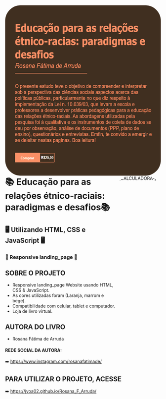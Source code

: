 

#
<img align="right" alt="CALCULADORA-pic" height="550" style="border-radius:50px;" src="https://github.com/JVOA02/BookStore/blob/main/description-book.PNG">

<img align="right" alt="CALCULADORA-pic" height="550" style="border-radius:50px;" src="https://github.com/JVOA02/BookStore/blob/main/book.gif">




# 📚 Educação para as relações étnico-raciais: paradigmas e desafios📚 
## 🖥️ Utilizando HTML, CSS e JavaScript 🖥️
### 📱 Responsive landing_page 📱

## SOBRE O PROJETO
- Responsive landing_page Website usando HTML, CSS & JavaScript.
- As cores utilizadas foram (Laranja, marrom e bege).
- Compatibilidade com celular, tablet e computador.
- Loja de livro virtual.
## AUTORA DO LIVRO
- Rosana Fátima de Arruda
#### REDE SOCIAL DA AUTORA:
➡️ https://www.instagram.com/rosanafatimade/
## PARA UTILIZAR O PROJETO, ACESSE
➡️ https://jvoa02.github.io/Rosana_F_Arruda/
